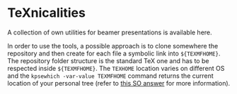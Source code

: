 # TeXnicalities

A collection of own utilities for beamer presentations is available here.

In order to use the tools, a possible approach is to clone somewhere the repository and then create for each file a symbolic link into `${TEXMFHOME}`.
The repository folder structure is the standard TeX one and has to be respected inside `${TEXMFHOME}`.
The `TEXHOME` location varies on different OS and the `kpsewhich -var-value TEXMFHOME` command returns the current location of your personal tree (refer to [this SO answer](https://tex.stackexchange.com/a/271545/128737) for more information).

